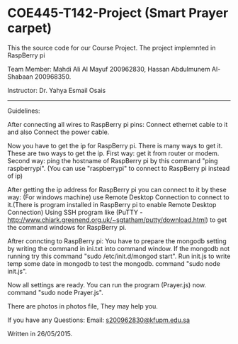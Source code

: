 # COE445-T142-Project (Smart Prayer carpet)

This the source code for our Course Project. The project implemnted in RaspBerry pi

Team Member:
Mahdi Ali Al Mayuf 200962830,
Hassan Abdulmunem Al-Shabaan 200968350.

Instructor: Dr. Yahya Esmail Osais

-------------------------------------------------------------------------------------------------------------------------
Guidelines:

After connecting all wires to RaspBerry pi pins:
Connect ethernet cable to it and also Connect the power cable.

Now you have to get the ip for RaspBerry pi. There is many ways to get it. These are two ways to get the ip.
First way: get it from router or modem.
Second way: ping the hostname of RaspBerry pi by this command "ping raspberrypi". (You can use "raspberrypi" to connect to RaspBerry pi instead of ip)

After getting the ip address for RaspBerry pi you can connect to it by these way:
(For windows machine) use Remote Desktop Connection to connect to it.(There is program installed in RaspBerry pi to enable Remote Desktop Connection)
Using SSH program like (PuTTY - http://www.chiark.greenend.org.uk/~sgtatham/putty/download.html) to get the command windows for RaspBerry pi.

Aftrer conncting to RaspBerry pi:
You have to prepare the mongodb setting by writing the command in ini.txt into command window.
If the mongodb not running try this command "sudo /etc/init.d/mongod start".
Run init.js to write temp some date in mongodb to test the mongodb. command "sudo node init.js".

Now all settings are ready. You can run the program (Prayer.js) now. command "sudo node Prayer.js".

There are photos in photos file, They may help you.

If you have any Questions:
Email: s200962830@kfupm.edu.sa

Written in 26/05/2015.
